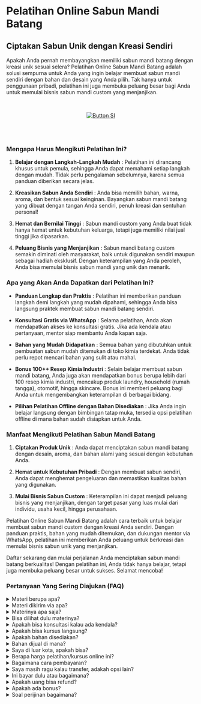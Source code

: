 # Pelatihan Online Sabun Mandi Batang

## Ciptakan Sabun Unik dengan Kreasi Sendiri


Apakah Anda pernah membayangkan memiliki sabun mandi batang dengan kreasi unik sesuai selera? Pelatihan Online Sabun Mandi Batang adalah solusi sempurna untuk Anda yang ingin belajar membuat sabun mandi sendiri dengan bahan dan desain yang Anda pilih. Tak hanya untuk penggunaan pribadi, pelatihan ini juga membuka peluang besar bagi Anda untuk memulai bisnis sabun mandi custom yang menjanjikan.

<br>

<div align = center>
    
[![Button SI]][Link SI]

<br>
<br>
</div>

### Mengapa Harus Mengikuti Pelatihan Ini?

1. **Belajar dengan Langkah-Langkah Mudah** :
Pelatihan ini dirancang khusus untuk pemula, sehingga Anda dapat memahami setiap langkah dengan mudah. Tidak perlu pengalaman sebelumnya, karena semua panduan diberikan secara jelas.

2. **Kreasikan Sabun Anda Sendiri** :
Anda bisa memilih bahan, warna, aroma, dan bentuk sesuai keinginan. Bayangkan sabun mandi batang yang dibuat dengan tangan Anda sendiri, penuh kreasi dan sentuhan personal!

3. **Hemat dan Bernilai Tinggi** :
Sabun mandi custom yang Anda buat tidak hanya hemat untuk kebutuhan keluarga, tetapi juga memiliki nilai jual tinggi jika dipasarkan.

4. **Peluang Bisnis yang Menjanjikan** :
Sabun mandi batang custom semakin diminati oleh masyarakat, baik untuk digunakan sendiri maupun sebagai hadiah eksklusif. Dengan keterampilan yang Anda peroleh, Anda bisa memulai bisnis sabun mandi yang unik dan menarik.



### Apa yang Akan Anda Dapatkan dari Pelatihan Ini?

- **Panduan Lengkap dan Praktis** :
   Pelatihan ini memberikan panduan langkah demi langkah yang mudah dipahami, sehingga Anda bisa langsung praktek membuat sabun mandi batang sendiri.

- **Konsultasi Gratis via WhatsApp** :
   Selama pelatihan, Anda akan mendapatkan akses ke konsultasi gratis. Jika ada kendala atau pertanyaan, mentor siap membantu Anda kapan saja.

- **Bahan yang Mudah Didapatkan** :
   Semua bahan yang dibutuhkan untuk pembuatan sabun mudah ditemukan di toko kimia terdekat. Anda tidak perlu repot mencari bahan yang sulit atau mahal.

- **Bonus 100++ Resep Kimia Industri** :
   Selain belajar membuat sabun mandi batang, Anda juga akan mendapatkan bonus berupa lebih dari 100 resep kimia industri, mencakup produk laundry, household (rumah tangga), otomotif, hingga skincare. Bonus ini memberi peluang bagi Anda untuk mengembangkan keterampilan di berbagai bidang.

- **Pilihan Pelatihan Offline dengan Bahan Disediakan** :
   Jika Anda ingin belajar langsung dengan bimbingan tatap muka, tersedia opsi pelatihan offline di mana bahan sudah disiapkan untuk Anda.



### Manfaat Mengikuti Pelatihan Sabun Mandi Batang

1. **Ciptakan Produk Unik** :
Anda dapat menciptakan sabun mandi batang dengan desain, aroma, dan bahan alami yang sesuai dengan kebutuhan Anda.

2. **Hemat untuk Kebutuhan Pribadi** :
Dengan membuat sabun sendiri, Anda dapat menghemat pengeluaran dan memastikan kualitas bahan yang digunakan.

3. **Mulai Bisnis Sabun Custom** :
Keterampilan ini dapat menjadi peluang bisnis yang menjanjikan, dengan target pasar yang luas mulai dari individu, usaha kecil, hingga perusahaan.


Pelatihan Online Sabun Mandi Batang adalah cara terbaik untuk belajar membuat sabun mandi custom dengan kreasi Anda sendiri. Dengan panduan praktis, bahan yang mudah ditemukan, dan dukungan mentor via WhatsApp, pelatihan ini memberikan Anda peluang untuk berkreasi dan memulai bisnis sabun unik yang menjanjikan.

Daftar sekarang dan mulai perjalanan Anda menciptakan sabun mandi batang berkualitas! Dengan pelatihan ini, Anda tidak hanya belajar, tetapi juga membuka peluang besar untuk sukses. Selamat mencoba!


### Pertanyaan Yang Sering Diajukan (FAQ)
<details>
<summary>Materi berupa apa?</summary>
Materi berupa file video dan teks.
</details>
<details>
<summary>Materi dikirim via apa?</summary>
Materi dikirim via Whatsapp atau email.
</details>
<details>
<summary>Materinya apa saja?</summary>
Materi sesuai dengan judul dan deskripsi.
</details>
<details>
<summary>Bisa dilihat dulu materinya?</summary>
Sudah dijelaskan materi sesuai dengan judul dan deskripsi. Kalau Anda ingin tahu resep lengkap, Anda transaksi dulu baru diberikan materi. 
</details>
<details>
<summary>Apakah bisa konsultasi kalau ada kendala?</summary>
Bisa nanti via Whatsapp terkait materi yang diikuti.
</details>
<details>
<summary>Apakah bisa kursus langsung?</summary>
Bisa. Anda bisa ke Workshop di Jakarta, Bogor, atau Purwokerto.
</details>
<details>
<summary>Apakah bahan disediakan?</summary>
Iya bila ikuti kursus langsung (offline). Bahan dan hasil praktek nanti bisa dibawa pulang
</details>
<details>
<summary>Bahan dijual di mana?</summary>
Bahan bisa dibeli di toko kimia terdekat atau via marketplace.
</details>
<details>
<summary>Saya di luar kota, apakah bisa?</summary>
Anda bisa mengikuti via online atau datang ke workshop. Kami bisa juga datang ke lokasi Anda. Kursus pelatihan ini juga bisa diajarkan online di kota atau kabupaten berikut:
Banda Aceh, Bener Meriah, Bireun, Gayo Lues, Langsa, Lhokseumawe, Nagan Raya, Pidie, Sabang, Simeulue, Subulussalam, Badung, Bangli, Buleleng, Denpasar, Gianyar, Jembrana, Karangasem, Klungkung, Tabanan, Cilegon, Lebak, Pandeglang, Serang, Tangerang, Bengkulu, Kaur, Kepahiang, Lebong, Mukomuko, Rejang Lebong, Seluma, Bantul, Gunungkidul, Kulon Progo, Sleman, Yogyakarta, Jakarta, Kepulauan Seribu, Boalemo, Bone Bolango, Gorontalo, Pohuwato, Batanghari, Bungo, Jambi, Kerinci, Merangin, Muaro Jambi, Sarolangun, Sungai Penuh, Tanjung Jabung, Tebo, Bandung, Banjar, Bekasi, Bogor, Ciamis, Cimahi, Cirebon, Depok, Garut, Indramayu, Karawang, Kuningan, Majalengka, Pangandaran, Purwakarta, Subang, Sukabumi, Sumedang, Tasikmalaya, Banjarnegara, Banyumas, Batang, Blora, Boyolali, Brebes, Cilacap, Demak, Grobogan, Jepara, Karanganyar, Kebumen, Kendal, Klaten, Kudus, Magelang, Pati, Pekalongan, Pemalang, Purbalingga, Purworejo, Rembang, Salatiga, Semarang, Sukoharjo, Surakarta (Solo), Tegal, Temanggung, Wonogiri, Wonosobo, Bangkalan, Banyuwangi, Batu, Blitar, Bojonegoro, Bondowoso, Gresik, Jember, Jombang, Kediri, Lamongan, Lumajang, Madiun, Magetan, Malang, Mojokerto, Nganjuk, Ngawi, Pacitan, Pamekasan, Pasuruan, Ponorogo, Probolinggo, Sampang, Sidoarjo, Situbondao, Sumenep, Surabaya, Trenggalek, Tuban, Tulungagung, Bengkayang, Kapuas Hulu, Kayong Utara, Ketapang, Kubu Raya, Landak, Melawi, Mempawah, Pontianak, Sambas, Sanggau, Sekadau, Singkaawang, Sintang, Balangan, Banjar, Banjarbaru, Banjarmasin, Barito Kuala, Hulu Sungai, Kotabaru, Tabalang, Tanah Bumbu, Tanah Laut, Tapin, Barito, Gunung Mas, Kapuas, Katingan, Kotawaringin, Lamandau, Murung Raya, Palangka Raya, Pulau Pisau, Seruyan, Sukamara, Balikpapan, Berau, Bontang, Kutai, Kutai Kartanegara, Mahakam Ulu, Paser, Penajam paser Utara, Samarinda, Bulungan, Malinau, Nunukan, Tana Tidung, Tarakan, Bangka, Belitung, Pangkalpinang, Batam, Bintan, Karimun, Anambas, Lingga, Natuna, Tanjungpinang, Bandar Lampung, Lampung, Mesuji, Metro, Pesawaran, Pesisir Barat, Pringsewu, Tanggamus, Tulang Bawang, Way Kanan, Ambon, Buru, Aru, Tanimbar, Maluku, Seram, Tual, Halmahera, Sula, Morotai, Taliabu, Ternate, Tidore, Bima, Dompu, Lombok, Mataram, Sumbawa, Alor, Belu, Ende, Flores, Kupang, Lembata, Malaka, Manggarai, Nagekeo, Ngada, Rote Ndao, Sabu Raijua, Sikka, Sumba, Timor, Jayapura, Keerom, Yapen. Raya, Mamberamo Raya, Sarmi, Supiori, Waropen, Fakfak, Kaimana, Monokwari, Arfak, Bintuni, Wondama, Maybrat, Raja Ampat, Sorong, Tambrauw, Jayawijaya, Lanny Jaya, Nduga, Bintang, Tolikara, Yahukimo, Yalimo, Asmat, Boven Digoel, Mappi, Merauke, Deiyai, Dogiyai, Intan Jaya, Mimika, Nabire, Paniai, Puncak, Bengkalis, Dumai, Indragiri, Kampar, Meranti, Kuantan Singingi, Pekanbaru, Pelalawan, Rokan Hilir, Rokan Hulu, Siak, Majene, Mamasa, Mamuju, Pasangkayu, Polewali Mandar, Bantaeng, Barru, Bone, Bulukumba, Enrekang, Gowa, Janeponto, Selayar, Luwu, Makassar, Maros, Palopo, Pangkajene Dan Kepulauan, Parepare, Pinrang, Sidenreng Rappang, Sinjai, Soppeng, Takalar, Tana Toraja, Toraja, Wajo, Banggai, Buol, Donggala, Morowali, Palu, Parigi Moutong, Poso, Sogi, Tojo Una Una, Tolitoli, Baubau, Bombana, Buton, Kendari, Kolaka, Konawe, Muna, Wakatobi, Bitung, Bolaang Mongondow, Sangihe, Siau Tagulandang Biaro, Kotamobagu, Manado, Minahasa, Tomohon, Agam, Bukittinggi, Dharmasraya, Mentawai, Lima Puluh Kota, Padang, Padang Panjang, Padang Pariaman, Pariaman, Pasaman, Paykumbuh, Pesisir Selatan, Sawahlunto, Sijunjung, Solok, Tanah Datar, Banyuasin, Empat Lawang, Lahat, Lubuklinggau, Muara Enim, Musi Banyuasin, Musi Rawas, Ogan Ilir, Ogan Komering Ilir, Ogan Komering Ulu, Pagaralam, Palembang, Penukal Abab Lematang Ilir, Prabumulih, Asahan, Batu Bara, Binjai, Dairi, Deli Serdang, Gunungsitoli, Humbang Hasundutan, Karo, Labuhanbatu, Langkat, Mandailing Natal, Medan, Nias, Padang Lawas, Padangsidimpuan, Pematangsiantar, Pakpak Bharat, Samosir, Serdang Bedagai, Sibolga, Simalungun, Tanjungbalai, Tapanuli, Tebing Tinggi, dan Toba.
</details>
<details>
<summary>Berapa harga pelatihan/kursus online ini?</summary>
Harga Rp 375000 per materi.
</details>
<details>
<summary>Bagaimana cara pembayaran?</summary>
Via transfer bank. Pastikan kirim tanda bukti ya.
</details>
<details>
<summary>Saya masih ragu kalau transfer, adakah opsi lain?</summary>
Bisa ikuti pelatihan offline atau datang langsung, kalau online bisa via pihak ketiga seperti di Ratakan tapi tidak mendapat support konsultasi karena biaya admin tinggi yakni 35%. Anda tetap mendapatkan materi yang cukup dan bonus.
</details>
<details>
<summary>Ini bayar dulu atau bagaimana?</summary>
Kalau akan mengikuti pelatihan offline atau ketemuan maka wajib DP 35% atau bayar full/penuh. Harga pelatihan offline berbeda ya dengan pelatihan online. Sedangkan kalau ingin mengikuti pelatihan online harus bayar full baru dapatkan materi.
</details>
<details>
<summary>Apakah uang bisa refund?</summary>
Tidak bisa. Uang tidak bisa dikembalikan dengan alasan apapun. 
</details>
<details>
<summary>Apakah ada bonus?</summary>
Iya. Bonus 100++ resep kimia industri tentang laundry, household, otomotif, dan skincare.
</details>
<details>
<summary>Soal perijinan bagaimana?</summary>
Anda bisa urus sendiri terkait perijinan di daerah masing-masing. Di sini hanya membuka pelatihan atau kursus.
</details>
    
<!---------------------------------[ Bagian Single Image ]---------------------------------->

[Button SI]: https://ratakan.com/uploads/prd-7fd0f69a68.png
[Link SI]: #

